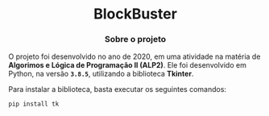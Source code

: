 <div align="center">

# BlockBuster

</div>

<div align="center">

### **Sobre o projeto**

</div>

O projeto foi desenvolvido no ano de 2020, em uma atividade na matéria de **Algorimos e Lógica de Programação II (ALP2)**. Ele foi desenvolvido em Python, na versão **``3.8.5``**, utilizando a biblioteca **Tkinter**.

Para instalar a biblioteca, basta executar os seguintes comandos:

``pip install tk``
